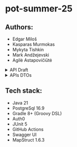 # pot-summer-25
## Authors:
- Edgar Miloš
- Kasparas Murmokas
- Mykyta Tishkin
- Mark Andžejevski
- Agilė Astapovičiūtė  

<details><summary> API Draft</summary>

## Base URL
```
https://api.ibta.com/v1
```

### Company Management
```
GET    /companies                    # Get all companies / Search by name, country code, status, date
POST   /companies                    # Create new company profile
GET    /companies/{id}               # View company details
PUT    /companies/{id}               # Update company profile
DELETE /companies/{id}               # Deactivate company
GET    /companies/{id}/users         # View users for a specific company
GET    /companies/{id}/packages      # View packages for a specific company
GET    /companies/{id}/claims        # View claims for a specific company
GET    /companies/{id}/enrollments   # Get enrollments for company
```

### User Management
```
GET    /users                        # Get all users / Search by name, email, ssn,, company_id, status, date
POST   /users                        # Create new user (company-level or consumer-level)
GET    /users/{id}                   # View user details
PUT    /users/{id}                   # Update user profile
DELETE /users/{id}                   # Deactivate user
GET    /users/{id}/roles             # View user roles
PUT    /users/{id}/roles             # Update user roles
GET    /users/{id}/functions         # View user functions
PUT    /users/{id}/functions         # Update user functions
GET    /users/{id}/claims            # View claims for a specific user
GET    /users/{id}/enrollments       # Get enrollments for user
```

### Insurance Package Management 
```
GET    /packages                     # Get all packages / Search packages by company_id, dates, status
POST   /packages                     # Create new insurance package
GET    /packages/{id}                # View package details
PUT    /packages/{id}                # Update package (if not active)
DELETE /packages/{id}                # Deactivate package, here can be PATCH instead of DELETE
```

### Claims Management
```
GET    /claims                       # Get all claims / Search claims by claim number, user_id, company_id, status, date
POST   /claims                       # Create a claim
GET    /claims/{id}                  # View claim details
POST   /claims/{id}/approval         # Approve claim
POST   /claims/{id}/deniel           # Deny claim
PUT    /claims/{id}                  # Update claim information
```

### Enrollments
```
GET    /enrollments                  # Search enrollments by user_id, company_id, package_id, status, date
POST   /enrollments                  # Create enrollment
GET    /enrollments/{id}             # Get enrollment by ID
PUT    /enrollments/{id}             # Update enrollment
DELETE /enrollments/{id}             # Cancel enrollment
```

### Benefit Package Management
```
GET    /benefits                     # Get all benefits packages
POST   /benefits                     # Create benefit package
GET    /benefits/{id}                # View benefit package details
PUT    /benefits/{id}                # Update benefit package
DELETE /benefits/{id}                # Delete benefit package, here can be PATCH instead of DELETE
GET    /packages/{id}/benefits       # View benefits for a specific package
```

Common HTTP Status Codes:
- `200` - Success
- `201` - Created
- `400` - Bad Request
- `401` - Unauthorized
- `403` - Forbidden
- `404` - Not Found
- `409` - Conflict
- `422` - Validation Error
- `500` - Internal Server Error
</details>

<details><summary>APIs DTOs</summary>

## Detailed Endpoint Specifications

### Companies Endpoints

#### GET /companies
**Query Parameters:**
- `name` (optional): Company name filter
- `country_code` (optional): Country code filter
- `status` (optional): Active/Inactive filter
- `page` (optional): Page number for pagination
- `size` (optional): Page size for pagination

**Response DTO:**
```json
{
  "companies": [
    {
      "id": "uuid",
      "name": "string",
      "country_code": "string",
      "address": "string",
      "phone": "string",
      "email": "string",
      "website": "string",
      "status": "ACTIVE|INACTIVE",
      "who_created": "uuid",
      "created_at": "datetime",
      "updated_at": "datetime"
    }
  ],
  "total": 100,
  "page": 1,
  "size": 20
}
```

#### POST /companies
**Request DTO:**
```json
{
  "name": "string",
  "country_code": "string",
  "address": "string",
  "phone": "string",
  "email": "string",
  "website": "string",
  "admin_user": {
    "first_name": "string",
    "last_name": "string",
    "username": "string",
    "email": "string",
    "phone": "string",
    "date_of_birth": "date",
    "ssn": "string"
  }
}
```

**Response DTO:**
```json
{
  "id": "uuid",
  "name": "string",
  "country_code": "string",
  "address": "string",
  "phone": "string",
  "email": "string",
  "website": "string",
  "status": "ACTIVE",
  "who_created": "uuid",
  "created_at": "datetime",
  "updated_at": "datetime"
}
```

#### GET /companies/{id}
**Response DTO:**
```json
{
  "id": "uuid",
  "name": "string",
  "country_code": "string",
  "address": "string",
  "phone": "string",
  "email": "string",
  "website": "string",
  "status": "ACTIVE|INACTIVE",
  "who_created": "uuid",
  "created_at": "datetime",
  "updated_at": "datetime"
}
```

#### PUT /companies/{id}
**Request DTO:**
```json
{
  "name": "string",
  "country_code": "string",
  "address": "string",
  "phone": "string",
  "email": "string",
  "website": "string"
}
```

**Response DTO:**
```json
{
  "id": "uuid",
  "name": "string",
  "country_code": "string",
  "address": "string",
  "phone": "string",
  "email": "string",
  "website": "string",
  "status": "ACTIVE|INACTIVE",
  "who_created": "uuid",
  "created_at": "datetime",
  "updated_at": "datetime"
}
```

#### GET /companies/{id}/users
**Response DTO:**
```json
{
  "users": [
    {
      "id": "uuid",
      "first_name": "string",
      "last_name": "string",
      "username": "string",
      "email": "string",
      "phone": "string",
      "date_of_birth": "date",
      "ssn": "string",
      "status": "ACTIVE|INACTIVE",
      "company_id": "uuid",
      "who_created": "uuid",
      "roles": ["string"],
      "created_at": "datetime"
    }
  ],
  "total": 100,
  "page": 1,
  "size": 20
}
```

#### GET /companies/{id}/packages
**Response DTO:**
```json
{
  "packages": [
    {
      "id": "uuid",
      "name": "string",
      "company_id": "uuid",
      "who_created": "uuid",
      "start_date": "date",
      "end_date": "date",
      "payroll_frequency": "WEEKLY|BIWEEKLY|MONTHLY",
      "status": "INITIALIZED|ACTIVE|INACTIVE",
      "created_at": "datetime"
    }
  ],
  "total": 100,
  "page": 1,
  "size": 20
}
```

#### GET /companies/{id}/claims
**Response DTO:**
```json
{
  "claims": [
    {
      "id": "uuid",
      "claim_number": "string",
      "user_id": "uuid",
      "type": "MEDICAL|PHARMACY|DENTAL|VISION",
      "amount": "decimal",
      "description": "string",
      "status": "PENDING|APPROVED|DENIED",
      "submitted_date": "datetime",
      "processed_date": "datetime",
      "company_id": "uuid",
      "who_created": "uuid"
    }
  ],
  "total": 100,
  "page": 1,
  "size": 20
}
```

### Users Endpoints

#### GET /users
**Query Parameters:**
- `name` (optional): User name filter
- `email` (optional): Email filter
- `date_of_birth` (optional): Date of birth filter
- `status` (optional): Active/Inactive filter
- `ssn` (optional): SSN filter
- `function` (optional): Role/function filter
- `company_id` (optional): Company filter
- `page` (optional): Page number
- `size` (optional): Page size

**Response DTO:**
```json
{
  "users": [
    {
      "id": "uuid",
      "first_name": "string",
      "last_name": "string",
      "username": "string",
      "email": "string",
      "phone": "string",
      "date_of_birth": "date",
      "ssn": "string",
      "status": "ACTIVE|INACTIVE",
      "company_id": "uuid",
      "who_created": "uuid",
      "roles": ["string"],
      "created_at": "datetime",
      "updated_at": "datetime"
    }
  ],
  "total": 100,
  "page": 1,
  "size": 20
}
```

#### POST /users
**Request DTO:**
```json
{
  "first_name": "string",
  "last_name": "string",
  "username": "string",
  "email": "string",
  "phone": "string",
  "date_of_birth": "date",
  "ssn": "string",
  "company_id": "uuid",
  "roles": ["string"],
  "password": "string"
}
```

**Response DTO:**
```json
{
  "id": "uuid",
  "first_name": "string",
  "last_name": "string",
  "username": "string",
  "email": "string",
  "phone": "string",
  "date_of_birth": "date",
  "ssn": "string",
  "status": "ACTIVE",
  "company_id": "uuid",
  "who_created": "uuid",
  "roles": ["string"],
  "created_at": "datetime",
  "updated_at": "datetime"
}
```

#### GET /users/{id}
**Response DTO:**
```json
{
  "id": "uuid",
  "first_name": "string",
  "last_name": "string",
  "username": "string",
  "email": "string",
  "phone": "string",
  "date_of_birth": "date",
  "ssn": "string",
  "status": "ACTIVE|INACTIVE",
  "company_id": "uuid",
  "roles": ["string"],
  "created_at": "datetime",
  "updated_at": "datetime"
}
```

#### PUT /users/{id}
**Request DTO:**
```json
{
  "first_name": "string",
  "last_name": "string",
  "email": "string",
  "phone": "string",
  "date_of_birth": "date",
  "ssn": "string"
}
```

**Response DTO:**
```json
{
  "id": "uuid",
  "first_name": "string",
  "last_name": "string",
  "username": "string",
  "email": "string",
  "phone": "string",
  "date_of_birth": "date",
  "ssn": "string",
  "status": "ACTIVE|INACTIVE",
  "company_id": "uuid",
  "roles": ["string"],
  "created_at": "datetime",
  "updated_at": "datetime"
}
```

#### GET /users/{id}/roles
**Response DTO:**
```json
{
  "roles": [
    {
      "id": "uuid",
      "name": "string",
      "description": "string"
    }
  ]
}
```

#### PUT /users/{id}/roles
**Request DTO:**
```json
{
  "role_ids": ["uuid"]
}
```

**Response DTO:**
```json
{
  "roles": [
    {
      "id": "uuid",
      "name": "string",
      "description": "string"
    }
  ]
}
```

#### GET /users/{id}/functions
**Response DTO:**
```json
{
  "functions": [
    {
      "id": "uuid",
      "name": "string",
      "description": "string"
    }
  ]
}
```

#### PUT /users/{id}/functions
**Request DTO:**
```json
{
  "function_ids": ["uuid"]
}
```

**Response DTO:**
```json
{
  "functions": [
    {
      "id": "uuid",
      "name": "string",
      "description": "string"
    }
  ]
}
```

### Insurance Packages Endpoints

#### GET /packages
**Query Parameters:**
- `name` (optional): Package name filter
- `start_date` (optional): Start date filter
- `end_date` (optional): End date filter
- `status` (optional): Status filter (INITIALIZED|ACTIVE|INACTIVE)
- `payroll_frequency` (optional): Payroll frequency filter
- `company_id` (optional): Company filter
- `page` (optional): Page number
- `size` (optional): Page size

**Response DTO:**
```json
{
  "packages": [
    {
      "id": "uuid",
      "name": "string",
      "company_id": "uuid",
      "who_created": "uuid",
      "start_date": "date",
      "end_date": "date",
      "payroll_frequency": "WEEKLY|BIWEEKLY|MONTHLY",
      "status": "INITIALIZED|ACTIVE|INACTIVE",
      "created_at": "datetime",
      "updated_at": "datetime"
    }
  ],
  "total": 100,
  "page": 1,
  "size": 20
}
```

#### POST /packages
**Request DTO:**
```json
{
  "name": "string",
  "company_id": "uuid",
  "start_date": "date",
  "end_date": "date",
  "payroll_frequency": "WEEKLY|BIWEEKLY|MONTHLY"
}
```

**Response DTO:**
```json
{
  "id": "uuid",
  "name": "string",
  "company_id": "uuid",
  "who_created": "uuid",
  "start_date": "date",
  "end_date": "date",
  "payroll_frequency": "WEEKLY|BIWEEKLY|MONTHLY",
  "status": "INITIALIZED",
  "created_at": "datetime",
  "updated_at": "datetime"
}
```

#### GET /packages/{id}
**Response DTO:**
```json
{
  "id": "uuid",
  "name": "string",
  "company_id": "uuid",
  "who_created": "uuid",
  "start_date": "date",
  "end_date": "date",
  "payroll_frequency": "WEEKLY|BIWEEKLY|MONTHLY",
  "status": "INITIALIZED|ACTIVE|INACTIVE",
  "created_at": "datetime",
  "updated_at": "datetime"
}
```

#### PUT /packages/{id}
**Request DTO:**
```json
{
  "name": "string",
  "start_date": "date",
  "end_date": "date",
  "payroll_frequency": "WEEKLY|BIWEEKLY|MONTHLY"
}
```

**Response DTO:**
```json
{
  "id": "uuid",
  "name": "string",
  "company_id": "uuid",
  "who_created": "uuid",
  "start_date": "date",
  "end_date": "date",
  "payroll_frequency": "WEEKLY|BIWEEKLY|MONTHLY",
  "status": "INITIALIZED|ACTIVE|INACTIVE",
  "created_at": "datetime",
  "updated_at": "datetime"
}
```

### Claims Endpoints

#### GET /claims
**Query Parameters:**
- `claim_number` (optional): Claim number filter
- `user_id` (optional): User filter
- `company_id` (optional): Company filter
- `status` (optional): Status filter (PENDING|APPROVED|DENIED)
- `date_from` (optional): Date range from
- `date_to` (optional): Date range to
- `page` (optional): Page number
- `size` (optional): Page size

**Response DTO:**
```json
{
  "claims": [
    {
      "id": "uuid",
      "claim_number": "string",
      "user_id": "uuid",
      "company_id": "uuid",
      "who_created": "uuid",
      "enrollment_id": "uuid",
      "type": "MEDICAL|PHARMACY|DENTAL|VISION",
      "amount": "decimal",
      "description": "string",
      "status": "PENDING|APPROVED|DENIED",
      "submitted_date": "datetime",
      "processed_date": "datetime",
      "approved_amount": "decimal",
      "denied_reason": "string",
      "notes": "string"
    }
  ],
  "total": 100,
  "page": 1,
  "size": 20
}
```

#### POST /claims
**Request DTO:**
```json
{
  "user_id": "uuid",
  "enrollment_id": "uuid",
  "type": "MEDICAL|PHARMACY|DENTAL|VISION",
  "amount": "decimal",
  "description": "string",
  "attachments": ["string"]
}
```

**Response DTO:**
```json
{
  "id": "uuid",
  "claim_number": "string",
  "user_id": "uuid",
  "company_id": "uuid",
  "who_created": "uuid",
  "enrollment_id": "uuid",
  "type": "MEDICAL|PHARMACY|DENTAL|VISION",
  "amount": "decimal",
  "description": "string",
  "status": "PENDING",
  "submitted_date": "datetime",
  "created_at": "datetime"
}
```

#### GET /claims/{id}
**Response DTO:**
```json
{
  "id": "uuid",
  "claim_number": "string",
  "user_id": "uuid",
  "company_id": "uuid",
  "who_created": "uuid",
  "enrollment_id": "uuid",
  "type": "MEDICAL|PHARMACY|DENTAL|VISION",
  "amount": "decimal",
  "description": "string",
  "status": "PENDING|APPROVED|DENIED",
  "submitted_date": "datetime",
  "processed_date": "datetime",
  "approved_amount": "decimal",
  "denied_reason": "string",
  "notes": "string",
  "attachments": [
    {
      "id": "uuid",
      "file_name": "string",
      "file_size": "number",
      "mime_type": "string",
      "uploaded_at": "datetime"
    }
  ],
  "created_at": "datetime",
  "updated_at": "datetime"
}
```

#### POST /claims/{id}/approval
**Request DTO:**
```json
{
  "notes": "string",
  "approved_amount": "decimal"
}
```

**Response DTO:**
```json
{
  "id": "uuid",
  "claim_number": "string",
  "status": "APPROVED",
  "approved_amount": "decimal",
  "processed_date": "datetime",
  "notes": "string"
}
```

#### POST /claims/{id}/deniel
**Request DTO:**
```json
{
  "notes": "string",
  "reason": "string"
}
```

**Response DTO:**
```json
{
  "id": "uuid",
  "claim_number": "string",
  "status": "DENIED",
  "denied_reason": "string",
  "processed_date": "datetime",
  "notes": "string"
}
```

#### PUT /claims/{id}
**Request DTO:**
```json
{
  "description": "string",
  "amount": "decimal",
  "notes": "string"
}
```

**Response DTO:**
```json
{
  "id": "uuid",
  "claim_number": "string",
  "user_id": "uuid",
  "company_id": "uuid",
  "who_created": "uuid",
  "enrollment_id": "uuid",
  "type": "MEDICAL|PHARMACY|DENTAL|VISION",
  "amount": "decimal",
  "description": "string",
  "status": "PENDING|APPROVED|DENIED",
  "submitted_date": "datetime",
  "processed_date": "datetime",
  "approved_amount": "decimal",
  "denied_reason": "string",
  "notes": "string",
  "updated_at": "datetime"
}
```

#### GET /users/{id}/claims
**Response DTO:**
```json
{
  "claims": [
    {
      "id": "uuid",
      "claim_number": "string",
      "type": "MEDICAL|PHARMACY|DENTAL|VISION",
      "amount": "decimal",
      "description": "string",
      "status": "PENDING|APPROVED|DENIED",
      "submitted_date": "datetime",
      "processed_date": "datetime",
      "approved_amount": "decimal",
      "denied_reason": "string",
      "company_id": "uuid",
      "who_created": "uuid"
    }
  ],
  "total": 100,
  "page": 1,
  "size": 20
}
```

### Benefit Packages Endpoints

#### GET /benefits
**Query Parameters:**
- `name` (optional): Benefit name filter
- `type` (optional): Benefit type filter
- `page` (optional): Page number
- `size` (optional): Page size

**Response DTO:**
```json
{
  "benefits": [
    {
      "id": "uuid",
      "name": "string",
      "description": "string",
      "type": "MEDICAL|DENTAL|VISION|PHARMACY|LIFE|DISABILITY",
      "coverage_percentage": "decimal",
      "deductible_amount": "decimal",
      "max_benefit_amount": "decimal",
      "created_at": "datetime",
      "updated_at": "datetime",
      "company_id": "uuid",
      "who_created": "uuid"
    }
  ],
  "total": 100,
  "page": 1,
  "size": 20
}
```

#### POST /benefits
**Request DTO:**
```json
{
  "name": "string",
  "description": "string",
  "type": "MEDICAL|DENTAL|VISION|PHARMACY|LIFE|DISABILITY",
  "coverage_percentage": "decimal",
  "deductible_amount": "decimal",
  "max_benefit_amount": "decimal"
}
```

**Response DTO:**
```json
{
  "id": "uuid",
  "name": "string",
  "description": "string",
  "type": "MEDICAL|DENTAL|VISION|PHARMACY|LIFE|DISABILITY",
  "coverage_percentage": "decimal",
  "deductible_amount": "decimal",
  "max_benefit_amount": "decimal",
  "created_at": "datetime",
  "updated_at": "datetime"
}
```

#### GET /benefits/{id}
**Response DTO:**
```json
{
  "id": "uuid",
  "name": "string",
  "description": "string",
  "type": "MEDICAL|DENTAL|VISION|PHARMACY|LIFE|DISABILITY",
  "coverage_percentage": "decimal",
  "deductible_amount": "decimal",
  "max_benefit_amount": "decimal",
  "created_at": "datetime",
  "updated_at": "datetime"
}
```

#### PUT /benefits/{id}
**Request DTO:**
```json
{
  "name": "string",
  "description": "string",
  "coverage_percentage": "decimal",
  "deductible_amount": "decimal",
  "max_benefit_amount": "decimal"
}
```

**Response DTO:**
```json
{
  "id": "uuid",
  "name": "string",
  "description": "string",
  "type": "MEDICAL|DENTAL|VISION|PHARMACY|LIFE|DISABILITY",
  "coverage_percentage": "decimal",
  "deductible_amount": "decimal",
  "max_benefit_amount": "decimal",
  "created_at": "datetime",
  "updated_at": "datetime"
}
```

#### GET /packages/{id}/benefits
**Response DTO:**
```json
{
  "benefits": [
    {
      "id": "uuid",
      "name": "string",
      "description": "string",
      "type": "MEDICAL|DENTAL|VISION|PHARMACY|LIFE|DISABILITY",
      "coverage_percentage": "decimal",
      "deductible_amount": "decimal",
      "max_benefit_amount": "decimal",
      "company_id": "uuid",
      "who_created": "uuid"
    }
  ]
}
```

### Enrollments Endpoints

#### GET /enrollments
**Query Parameters:**
- `user_id` (optional): User filter
- `company_id` (optional): Company filter
- `package_id` (optional): Package filter
- `status` (optional): Status filter
- `page` (optional): Page number
- `size` (optional): Page size

**Response DTO:**
```json
{
  "enrollments": [
    {
      "id": "uuid",
      "user_id": "uuid",
      "company_id": "uuid",
      "package_id": "uuid",
      "election_amount": "decimal",
      "contribution_amount": "decimal",
      "status": "ACTIVE|INACTIVE|PENDING",
      "effective_date": "date",
      "end_date": "date",
      "created_at": "datetime",
      "who_created": "uuid"
    }
  ],
  "total": 100,
  "size": 20
}
```

#### GET /enrollments/{id}
**Response DTO:**
```json
{
  "id": "uuid",
  "user_id": "uuid",
  "company_id": "uuid",
  "package_id": "uuid",
  "election_amount": "decimal",
  "contribution_amount": "decimal",
  "status": "ACTIVE|INACTIVE|PENDING",
  "effective_date": "date",
  "end_date": "date",
  "created_at": "datetime",
  "updated_at": "datetime",
  "who_created": "uuid"
}
```

#### GET /users/{id}/enrollments
**Response DTO:**
```json
{
  "enrollments": [
    {
      "id": "uuid",
      "package_id": "uuid",
      "election_amount": "decimal",
      "contribution_amount": "decimal",
      "status": "ACTIVE|INACTIVE|PENDING",
      "effective_date": "date",
      "end_date": "date",
      "package": {
        "id": "uuid",
        "name": "string",
        "payroll_frequency": "WEEKLY|BIWEEKLY|MONTHLY",
        "company_id": "uuid",
        "who_created": "uuid"
      }
    }
  ],
  "total": 100,
  "size": 20
}
```

#### GET /companies/{id}/enrollments
**Response DTO:**
```json
{
  "enrollments": [
    {
      "id": "uuid",
      "user_id": "uuid",
      "package_id": "uuid",
      "election_amount": "decimal",
      "contribution_amount": "decimal",
      "status": "ACTIVE|INACTIVE|PENDING",
      "effective_date": "date",
      "end_date": "date",
      "user": {
        "id": "uuid",
        "first_name": "string",
        "last_name": "string",
        "email": "string"
      },
      "package": {
        "id": "uuid",
        "name": "string",
        "payroll_frequency": "WEEKLY|BIWEEKLY|MONTHLY",
        "company_id": "uuid",
        "who_created": "uuid"
      }
    }
  ],
  "total": 100,
  "size": 20
}
```

## Error Responses

All endpoints return consistent error responses:

```json
{
  "error": {
    "code": "string",
    "message": "string",
    "details": "object"
  }
}
```
</details>

## Tech stack:
- Java 21
- PostgreSql 16.9
- Gradle 8+ (Groovy DSL)
- Auth0 
- JUnit 5
- GitHub Actions
- Swagger UI
- MapStruct 1.6.3

